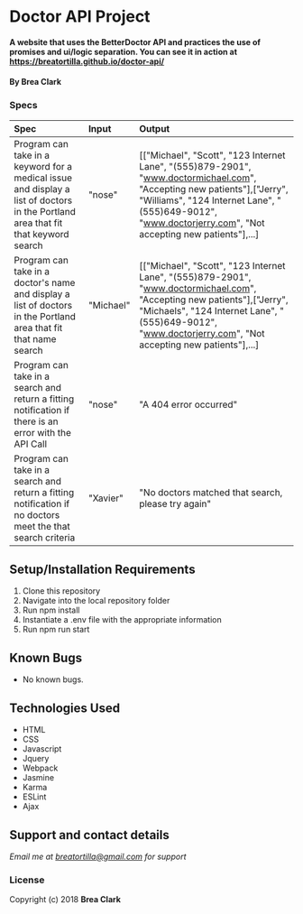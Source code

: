 # Doctor API Project

#### A website that uses the BetterDoctor API and practices the use of promises and ui/logic separation. You can see it in action at  https://breatortilla.github.io/doctor-api/

#### By **Brea Clark**

### Specs
| Spec | Input | Output |
| :-------------     | :------------- | :------------- |
| Program can take in a keyword for a medical issue and display a list of doctors in the Portland area that fit that keyword search | "nose" | [["Michael", "Scott", "123 Internet Lane", "(555)879-2901", "www.doctormichael.com", "Accepting new patients"],["Jerry", "Williams", "124 Internet Lane", "(555)649-9012", "www.doctorjerry.com", "Not accepting new patients"],...] |
| Program can take in a doctor's name and display a list of doctors in the Portland area that fit that name search | "Michael" | [["Michael", "Scott", "123 Internet Lane", "(555)879-2901", "www.doctormichael.com", "Accepting new patients"],["Jerry", "Michaels", "124 Internet Lane", "(555)649-9012", "www.doctorjerry.com", "Not accepting new patients"],...] |
| Program can take in a search and return a fitting notification if there is an error with the API Call| "nose" | "A 404 error occurred" |
| Program can take in a search and return a fitting notification if no doctors meet the that search criteria | "Xavier" | "No doctors matched that search, please try again" |



## Setup/Installation Requirements

1. Clone this repository
2. Navigate into the local repository folder
3. Run npm install
4. Instantiate a .env file with the appropriate information
5. Run npm run start

## Known Bugs
* No known bugs.

## Technologies Used
* HTML
* CSS
* Javascript
* Jquery
* Webpack
* Jasmine
* Karma
* ESLint
* Ajax

## Support and contact details

_Email me at breatortilla@gmail.com for support_

### License

Copyright (c) 2018 **Brea Clark**
